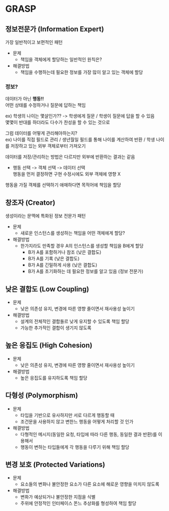 # GRASP

## 정보전문가 (Information Expert)
가장 일반적이고 보편적인 패턴

- 문제
  - 책임을 객체에게 할당하는 일반적인 원칙은?
- 해결방법
  - 책임을 수행하는데 필요한 정보를 가장 많이 알고 있는 객체에 할당

### 정보?
데이터가 아닌 **행동!!**<br>
어떤 상태를 수정하거나 질문에 답하는 책임

ex) 학생의 나이는 몇살인가?? -> 학생에게 질문 / 학생이 질문에 답을 할 수 있음<br>
몇몇이 반대를 하더라도 다수가 찬성을 할 수 있는 것으로

그럼 데이터를 어떻게 관리해야하는지?<br>
ex) 나이를 직접 필드로 관리 / 생년월일 필드를 통해 나이를 계산하여 반환 / 학생 나이를 저장하고 있는 외부 객체로부터 가져오기

데이터를 저장/관리하는 방법은 다르지만 외부에 반환하는 결과는 같음

* 행동 선택 -> 객체 선택 -> 데이터 선택<br>
행동을 먼저 결정하면 구현 수정시에도 외부 객체에 영향 X

행동을 가질 객체를 선택하기 애매하다면 목적어에 책임을 할당

## 창조자 (Creator)
생성이라는 문맥에 특화된 정보 전문가 패턴

- 문제
  - 새로운 인스턴스를 생성하는 책임을 어떤 객체에게 할당?
- 해결방법
  - 한가지라도 만족할 경우 A의 인스턴스를 생성할 책임을 B에게 할당
    - B가 A를 포함하거나 참조 (낮은 결합도)
    - B가 A를 기록 (낮은 결합도)
    - B가 A를 긴밀하게 사용 (낮은 결합도)
    - B가 A를 초기화하는 데 필요한 정보를 알고 있음 (정보 전문가)

## 낮은 결합도 (Low Coupling)
- 문제
  - 낮은 의존성 유지, 변경에 따른 영향 줄이면서 재사용성 높이기
- 해결방법
  - 설계의 전체적인 결합돌르 낮게 유지할 수 있도록 책임 할당
  - 가능한 추가적인 결합이 생기지 않도록

## 높은 응집도 (High Cohesion)
- 문제
  - 낮은 의존성 유지, 변경에 따른 영향 줄이면서 재사용성 높이기
- 해결방법
  - 높은 응집도를 유지하도록 책임 할당 

## 다형성 (Polymorphism)
- 문제
  - 타입을 기반으로 유사하지만 서로 다르게 행동할 때
  - 조건문을 사용하지 않고 변한느 행동을 어떻게 처리할 것 인가
- 해결방법
  - 다형적인 메시지(동일한 요청, 타입에 따라 다른 행동, 동일한 결과 반환)를 이용해서 
  - 행동이 변하는 타입들에게 각 행동을 다루기 위해 책임 할당

## 변경 보호 (Protected Variations)
- 문제
  - 요소들의 변화나 불안정한 요소가 다른 요소에 해로운 영향을 미치지 않도록
- 해결방법
  - 변화가 예상되거나 불안정한 지점을 식별
  - 주위에 안정적인 인터페이스 똔느 추상화를 형성하여 책임 할당
